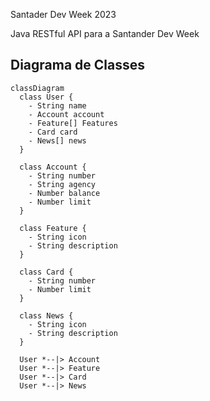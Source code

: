 Santader Dev Week 2023


Java RESTful API para a Santander Dev Week

## Diagrama de Classes 

```mermaid
classDiagram
  class User {
    - String name
    - Account account
    - Feature[] Features
    - Card card
    - News[] news 
  }

  class Account {
    - String number
    - String agency
    - Number balance
    - Number limit
  }

  class Feature {
    - String icon 
    - String description
  }

  class Card {
    - String number
    - Number limit
  }

  class News {
    - String icon
    - String description
  }

  User *--|> Account
  User *--|> Feature
  User *--|> Card
  User *--|> News
```



